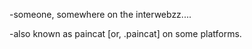 -someone, somewhere on the interwebzz....


-also known as paincat [or, .paincat] on some platforms.
